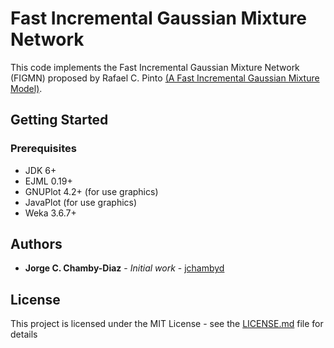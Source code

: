 # Fast Incremental Gaussian Mixture Network

This code implements the Fast Incremental Gaussian Mixture Network (FIGMN) proposed by Rafael C. Pinto [(A Fast Incremental Gaussian Mixture Model)](https://arxiv.org/abs/1506.04422).

## Getting Started

### Prerequisites

* JDK 6+
* EJML 0.19+
* GNUPlot 4.2+ (for use graphics) 
* JavaPlot (for use graphics) 
* Weka 3.6.7+

## Authors
* **Jorge C. Chamby-Diaz** - *Initial work* - [jchambyd](https://github.com/jchambyd)

## License
This project is licensed under the MIT License - see the [LICENSE.md](LICENSE.md) file for details
